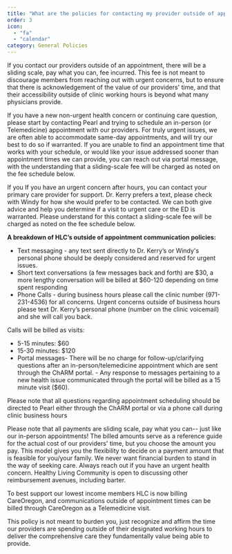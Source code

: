 ```yaml
---
title: "What are the policies for contacting my provider outside of appointments?"
order: 3
icon: 
  - "fa"
  - "calendar"
category: General Policies
---
```

If you contact our providers outside of an appointment, there will be a sliding scale, pay what you can, fee incurred. This fee is not meant to discourage members from reaching out with urgent concerns, but to ensure that there is acknowledgement of the value of our providers' time, and that their accessibility outside of clinic working hours is beyond what many physicians provide.  

If you have a new non-urgent health concern or continuing care question, please start by contacting Pearl and trying to schedule an in-person (or Telemedicine) appointment with our providers. For truly urgent issues, we are often able to accommodate same-day appointments, and will try our best to do so if warranted.
If you are unable to find an appointment time that works with your schedule, or would like your issue addressed sooner than appointment times we can provide, you can reach out via portal message, with the understanding that a sliding-scale fee will be charged as noted on the fee schedule below.

If you If you have an urgent concern after hours, you can contact your primary care provider for support. Dr. Kerry prefers a text, please check with Windy for how she would prefer to be contacted. We can both give advice and help you determine if a visit to urgent care or the ED is warranted. Please understand for this contact a sliding-scale fee will be charged as noted on the fee schedule below.

**A breakdown of HLC’s outside of appointment communication policies:**
- Text messaging - any text sent directly to Dr. Kerry’s or Windy's personal phone should be deeply considered and reserved for urgent issues. 
- Short text conversations (a few messages back and forth) are $30, a more lengthy conversation will be billed at $60-120 depending on time spent responding
- Phone Calls - during business hours please call the clinic number (971-231-4536) for all concerns. Urgent concerns outside of business hours please text Dr. Kerry’s personal phone (number on the clinic voicemail) and she will call you back.

Calls will be billed as visits:
- 5-15 minutes: $60
- 15-30 minutes: $120 
- Portal messages- There will be no charge for follow-up/clarifying questions after an in-person/telemedicine appointment which are sent through the ChARM portal. - Any response to messages pertaining to a new health issue communicated through the portal will be billed as a 15 minute visit ($60). 

Please note that all questions regarding appointment scheduling should be directed to Pearl either through the ChARM portal or via a phone call during clinic business hours 

Please note that all payments are sliding scale, pay what you can-- just like our in-person appointments! The billed amounts serve as a reference guide for the actual cost of our providers' time, but you choose the amount you pay. This model gives you the flexibility to decide on a payment amount that is feasible for you/your family. We never want financial burden to stand in the way of seeking care. Always reach out if you have an urgent health concern. Healthy Living Community is open to discussing other reimbursement avenues, including barter.

To best support our lowest income members HLC is now billing CareOregon, and communications outside of appointment times can be billed through CareOregon as a Telemedicine visit.

This policy is not meant to burden you, just recognize and affirm the time our providers are spending outside of their designated working hours to deliver the comprehensive care they fundamentally value being able to provide. 
